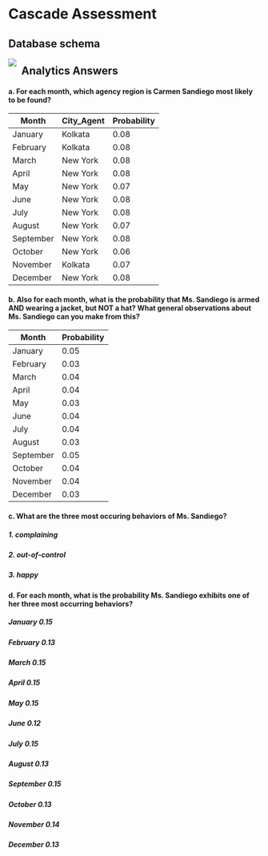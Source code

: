 
# Cascade Assessment

## Database schema

<img src="https://jigsaw-sample-data-1.s3.amazonaws.com/Slide2.jpg"
     style="float: left; margin-right: 10px;" />

## Analytics Answers

#### a. For each month, which agency region is Carmen Sandiego most likely to be found?
|Month|City_Agent | Probability|
|----|----------|-----------|
|January |Kolkata |0.08|
|February |Kolkata |0.08|
|March|New York |0.08|
|April| New York| 0.08|
|May |New York |0.07|
June|New York |0.08|
|July |New York |0.08|
|August| New York|0.07|
|September|New York| 0.08|
|October |New York| 0.06|
|November | Kolkata| 0.07|
|December|New York |0.08|

#### b. Also for each month, what is the probability that Ms. Sandiego is armed AND wearing a jacket, but NOT a hat? What general observations about Ms. Sandiego can you make from this?

|Month |Probability|
|------|--------|
|January| 0.05|
|February |0.03|
| March |0.04|
 |April |0.04|
 |May |0.03|
|June |0.04|
|July |0.04|
|August |0.03|
 |September |0.05|
|October| 0.04|
|November |0.04|
 |December| 0.03|


#### c. What are the three most occuring behaviors of Ms. Sandiego?

##### 1. complaining 
##### 2. out-of-control 
##### 3. happy

#### d. For each month, what is the probability Ms. Sandiego exhibits one of her three most occurring behaviors?

##### January 0.15
##### February 0.13
##### March 0.15 
##### April 0.15
##### May 0.15
##### June 0.12
##### July 0.15
##### August 0.13
##### September 0.15 
##### October 0.13
##### November 0.14
##### December 0.13

